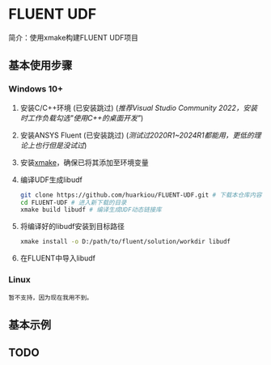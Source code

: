 # FLUENT UDF

简介：使用xmake构建FLUENT UDF项目

## 基本使用步骤

### Windows 10+

1. 安装C/C++环境 (已安装跳过) (*推荐Visual Studio Community 2022，安装时工作负载勾选"使用C++的桌面开发"*)

2. 安装ANSYS Fluent (已安装跳过) (*测试过2020R1~2024R1都能用，更低的理论上也行但是没试过*)

3. 安装[xmake](https://github.com/xmake-io/xmake/releases/)，确保已将其添加至环境变量

4. 编译UDF生成libudf
    ```sh
    git clone https://github.com/huarkiou/FLUENT-UDF.git # 下载本仓库内容
    cd FLUENT-UDF # 进入新下载的目录
    xmake build libudf # 编译生成UDF动态链接库
    ```
5. 将编译好的libudf安装到目标路径
    ```sh
    xmake install -o D:/path/to/fluent/solution/workdir libudf
    ```

6. 在FLUENT中导入libudf

### Linux

```暂不支持，因为现在我用不到。```

## 基本示例

## TODO
